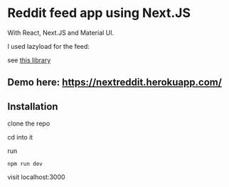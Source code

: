 # Reddit feed app using Next.JS

With React, Next.JS and Material UI.

I used lazyload for the feed:

see [this library](https://www.npmjs.com/package/react-infinite-scroll-component)

## Demo here: https://nextreddit.herokuapp.com/

## Installation

clone the repo

cd into it

run
```
npm run dev
```


visit localhost:3000

